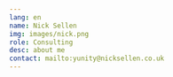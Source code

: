 ```yaml
---
lang: en
name: Nick Sellen
img: images/nick.png
role: Consulting
desc: about me
contact: mailto:yunity@nicksellen.co.uk
---
```

